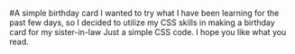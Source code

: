 #A simple birthday card
I wanted to try what I have been learning for the past few days, 
so I decided to utilize my CSS skills in making a birthday card for my sister-in-law
Just a simple CSS code. I hope you like what you read.